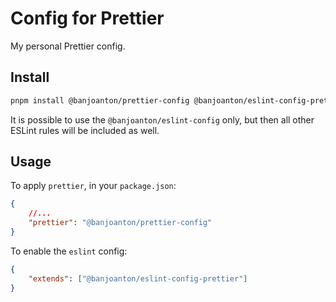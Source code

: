 # Config for Prettier

My personal Prettier config.

## Install

```bash
pnpm install @banjoanton/prettier-config @banjoanton/eslint-config-prettier
```

It is possible to use the `@banjoanton/eslint-config` only, but then all other ESLint rules will be included as well.

## Usage

To apply `prettier`, in your `package.json`:

```json
{
    //...
    "prettier": "@banjoanton/prettier-config"
}
```

To enable the `eslint` config:

```json
{
    "extends": ["@banjoanton/eslint-config-prettier"]
}
```
